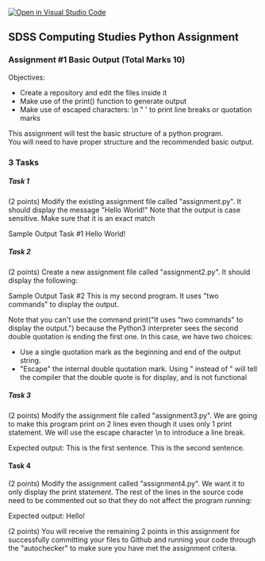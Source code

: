 [![Open in Visual Studio Code](https://classroom.github.com/assets/open-in-vscode-f059dc9a6f8d3a56e377f745f24479a46679e63a5d9fe6f495e02850cd0d8118.svg)](https://classroom.github.com/online_ide?assignment_repo_id=5624905&assignment_repo_type=AssignmentRepo)
## SDSS Computing Studies Python Assignment
### Assignment #1 Basic Output (Total Marks 10)

Objectives:
* Create a repository and edit the files inside it
* Make use of the print() function to generate output
* Make use of escaped characters: \n \" \' to print line breaks or quotation marks

This assignment will test the basic structure of a python program.  
You will need to have proper structure and the recommended basic output.

### 3 Tasks

##### Task 1
(2 points) Modify the existing assignment file called "assignment.py".  It should display the message "Hello World!" Note that the output is case sensitive. Make sure that it is an exact match

Sample Output Task #1
Hello World!

##### Task 2
(2 points) Create a new assignment file called "assignment2.py".  It should display the following:

Sample Output Task #2
This is my second program.
It uses "two commands" to display the output.

Note that you can't use the command print("It uses "two commands" to display the output.") because the Python3 interpreter sees the second double quotation is ending the first one.  In this case, we have two choices:
  - Use a single quotation mark as the beginning and end of the output string.
  - "Escape" the internal double quotation mark.  Using \" instead of " will tell the compiler that the double quote is for display, and is not functional

##### Task 3
(2 points) Modify the assignment file called "assignment3.py".  We are going to make
this program print on 2 lines even though it uses only 1 print statement. We will use
the escape character \n to introduce a line break.

Expected output:
This is the first sentence.
This is the second sentence.

#### Task 4
(2 points) Modify the assignment called "assignment4.py".  We want it to only display the print statement.  The rest of the lines in the source code need to be commented out so that they do not affect the program running:

Expected output:
Hello!

(2 points) You will receive the remaining 2 points in this assignment for successfully committing your files to Github and running your code through the "autochecker" to make sure you have met the assignment criteria.
